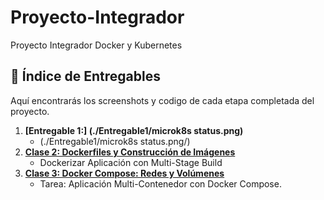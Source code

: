# Proyecto-Integrador
Proyecto Integrador Docker y Kubernetes

## 🧭 Índice de Entregables

Aquí encontrarás los screenshots y codigo de cada etapa completada del proyecto.

1.  **[Entregable 1:] (./Entregable1/microk8s status.png)**
    * (./Entregable1/microk8s status.png/)
3.  **[Clase 2: Dockerfiles y Construcción de Imágenes](./clase2/mi-app-express)**
    * Dockerizar Aplicación con Multi-Stage Build
4.  **[Clase 3: Docker Compose: Redes y Volúmenes](./clase1/README.md)**
    * Tarea: Aplicación Multi-Contenedor con Docker Compose.
